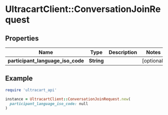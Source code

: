 # UltracartClient::ConversationJoinRequest

## Properties

| Name | Type | Description | Notes |
| ---- | ---- | ----------- | ----- |
| **participant_language_iso_code** | **String** |  | [optional] |

## Example

```ruby
require 'ultracart_api'

instance = UltracartClient::ConversationJoinRequest.new(
  participant_language_iso_code: null
)
```

